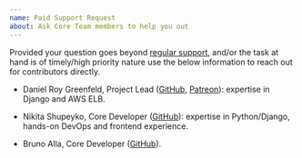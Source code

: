 ```yaml
---
name: Paid Support Request
about: Ask Core Team members to help you out
---
```


Provided your question goes beyond [regular support](https://github.com/pydanny/cookiecutter-django/issues/new?template=question.md), and/or the task at hand is of timely/high priority nature use the below information to reach out for contributors directly.

* Daniel Roy Greenfeld, Project Lead ([GitHub](https://github.com/pydanny), [Patreon](https://www.patreon.com/danielroygreenfeld)): expertise in Django and AWS ELB.

* Nikita Shupeyko, Core Developer ([GitHub](https://github.com/webyneter)): expertise in Python/Django, hands-on DevOps and frontend experience.

* Bruno Alla, Core Developer ([GitHub](https://github.com/sponsors/browniebroke)).
